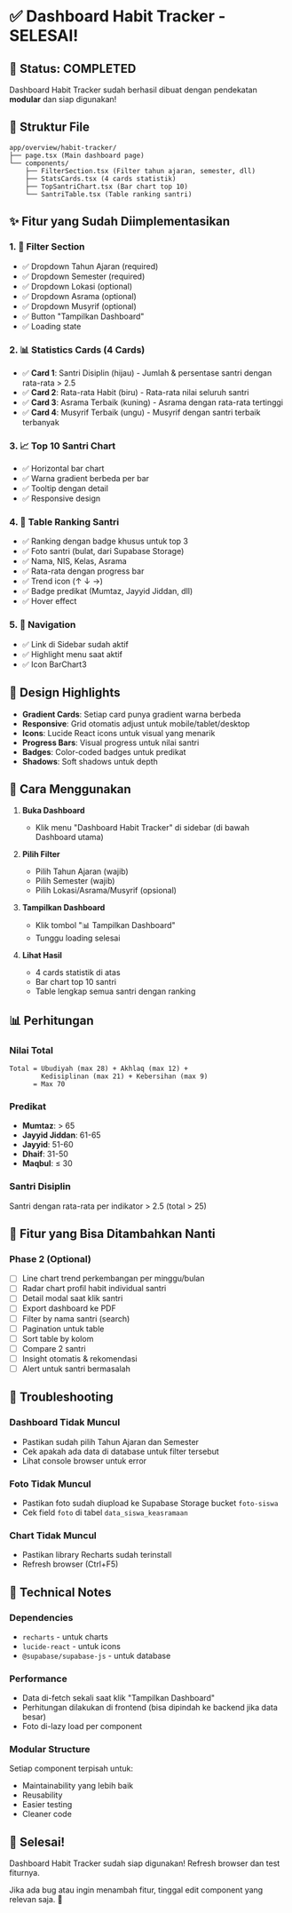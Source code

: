 # ✅ Dashboard Habit Tracker - SELESAI!

## 🎉 Status: COMPLETED

Dashboard Habit Tracker sudah berhasil dibuat dengan pendekatan **modular** dan siap digunakan!

## 📁 Struktur File

```
app/overview/habit-tracker/
├── page.tsx (Main dashboard page)
└── components/
    ├── FilterSection.tsx (Filter tahun ajaran, semester, dll)
    ├── StatsCards.tsx (4 cards statistik)
    ├── TopSantriChart.tsx (Bar chart top 10)
    └── SantriTable.tsx (Table ranking santri)
```

## ✨ Fitur yang Sudah Diimplementasikan

### 1. 🧭 Filter Section
- ✅ Dropdown Tahun Ajaran (required)
- ✅ Dropdown Semester (required)
- ✅ Dropdown Lokasi (optional)
- ✅ Dropdown Asrama (optional)
- ✅ Dropdown Musyrif (optional)
- ✅ Button "Tampilkan Dashboard"
- ✅ Loading state

### 2. 📊 Statistics Cards (4 Cards)
- ✅ **Card 1**: Santri Disiplin (hijau) - Jumlah & persentase santri dengan rata-rata > 2.5
- ✅ **Card 2**: Rata-rata Habit (biru) - Rata-rata nilai seluruh santri
- ✅ **Card 3**: Asrama Terbaik (kuning) - Asrama dengan rata-rata tertinggi
- ✅ **Card 4**: Musyrif Terbaik (ungu) - Musyrif dengan santri terbaik terbanyak

### 3. 📈 Top 10 Santri Chart
- ✅ Horizontal bar chart
- ✅ Warna gradient berbeda per bar
- ✅ Tooltip dengan detail
- ✅ Responsive design

### 4. 👥 Table Ranking Santri
- ✅ Ranking dengan badge khusus untuk top 3
- ✅ Foto santri (bulat, dari Supabase Storage)
- ✅ Nama, NIS, Kelas, Asrama
- ✅ Rata-rata dengan progress bar
- ✅ Trend icon (↑ ↓ →)
- ✅ Badge predikat (Mumtaz, Jayyid Jiddan, dll)
- ✅ Hover effect

### 5. 🔗 Navigation
- ✅ Link di Sidebar sudah aktif
- ✅ Highlight menu saat aktif
- ✅ Icon BarChart3

## 🎨 Design Highlights

- **Gradient Cards**: Setiap card punya gradient warna berbeda
- **Responsive**: Grid otomatis adjust untuk mobile/tablet/desktop
- **Icons**: Lucide React icons untuk visual yang menarik
- **Progress Bars**: Visual progress untuk nilai santri
- **Badges**: Color-coded badges untuk predikat
- **Shadows**: Soft shadows untuk depth

## 🚀 Cara Menggunakan

1. **Buka Dashboard**
   - Klik menu "Dashboard Habit Tracker" di sidebar (di bawah Dashboard utama)

2. **Pilih Filter**
   - Pilih Tahun Ajaran (wajib)
   - Pilih Semester (wajib)
   - Pilih Lokasi/Asrama/Musyrif (opsional)

3. **Tampilkan Dashboard**
   - Klik tombol "📊 Tampilkan Dashboard"
   - Tunggu loading selesai

4. **Lihat Hasil**
   - 4 cards statistik di atas
   - Bar chart top 10 santri
   - Table lengkap semua santri dengan ranking

## 📊 Perhitungan

### Nilai Total
```
Total = Ubudiyah (max 28) + Akhlaq (max 12) + 
        Kedisiplinan (max 21) + Kebersihan (max 9)
      = Max 70
```

### Predikat
- **Mumtaz**: > 65
- **Jayyid Jiddan**: 61-65
- **Jayyid**: 51-60
- **Dhaif**: 31-50
- **Maqbul**: ≤ 30

### Santri Disiplin
Santri dengan rata-rata per indikator > 2.5 (total > 25)

## 🎯 Fitur yang Bisa Ditambahkan Nanti

### Phase 2 (Optional)
- [ ] Line chart trend perkembangan per minggu/bulan
- [ ] Radar chart profil habit individual santri
- [ ] Detail modal saat klik santri
- [ ] Export dashboard ke PDF
- [ ] Filter by nama santri (search)
- [ ] Pagination untuk table
- [ ] Sort table by kolom
- [ ] Compare 2 santri
- [ ] Insight otomatis & rekomendasi
- [ ] Alert untuk santri bermasalah

## 🐛 Troubleshooting

### Dashboard Tidak Muncul
- Pastikan sudah pilih Tahun Ajaran dan Semester
- Cek apakah ada data di database untuk filter tersebut
- Lihat console browser untuk error

### Foto Tidak Muncul
- Pastikan foto sudah diupload ke Supabase Storage bucket `foto-siswa`
- Cek field `foto` di tabel `data_siswa_keasramaan`

### Chart Tidak Muncul
- Pastikan library Recharts sudah terinstall
- Refresh browser (Ctrl+F5)

## 📝 Technical Notes

### Dependencies
- `recharts` - untuk charts
- `lucide-react` - untuk icons
- `@supabase/supabase-js` - untuk database

### Performance
- Data di-fetch sekali saat klik "Tampilkan Dashboard"
- Perhitungan dilakukan di frontend (bisa dipindah ke backend jika data besar)
- Foto di-lazy load per component

### Modular Structure
Setiap component terpisah untuk:
- Maintainability yang lebih baik
- Reusability
- Easier testing
- Cleaner code

## 🎉 Selesai!

Dashboard Habit Tracker sudah siap digunakan! Refresh browser dan test fiturnya.

Jika ada bug atau ingin menambah fitur, tinggal edit component yang relevan saja. 🚀
